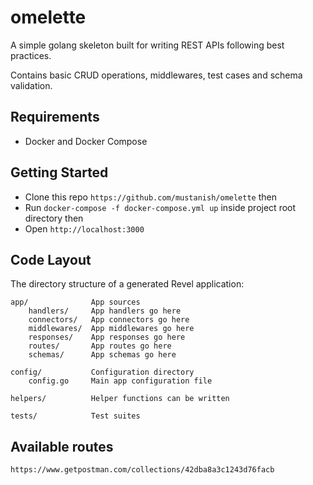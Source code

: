 # omelette

A simple golang skeleton built for writing REST APIs following best practices.

Contains basic CRUD operations, middlewares, test cases and schema validation.

## Requirements

- Docker and Docker Compose

## Getting Started

- Clone this repo `https://github.com/mustanish/omelette` then
- Run `docker-compose -f docker-compose.yml up` inside project root directory then
- Open `http://localhost:3000`

## Code Layout

The directory structure of a generated Revel application:

    app/              App sources
        handlers/     App handlers go here
        connectors/   App connectors go here
        middlewares/  App middlewares go here
        responses/    App responses go here
        routes/       App routes go here
        schemas/      App schemas go here

    config/           Configuration directory
        config.go     Main app configuration file

    helpers/          Helper functions can be written

    tests/            Test suites

## Available routes

    https://www.getpostman.com/collections/42dba8a3c1243d76facb
